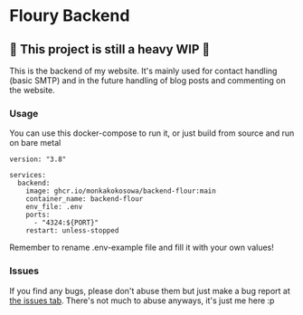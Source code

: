 # Floury Backend
## 🚧 This project is still a heavy WIP 🚧

This is the backend of my website. It's mainly used for contact handling (basic SMTP) and in the future handling of blog posts and commenting on the website. 

### Usage
You can use this docker-compose to run it, or just build from source and run on bare metal
```
version: "3.8"

services:
  backend:
    image: ghcr.io/monkakokosowa/backend-flour:main
    container_name: backend-flour
    env_file: .env
    ports:
      - "4324:${PORT}"
    restart: unless-stopped
```
Remember to rename .env-example file and fill it with your own values!


### Issues
If you find any bugs, please don't abuse them but just make a bug report at [the issues tab](https://github.com/MonkaKokosowa/backend-flour/issues). 
There's not much to abuse anyways, it's just me here :p

